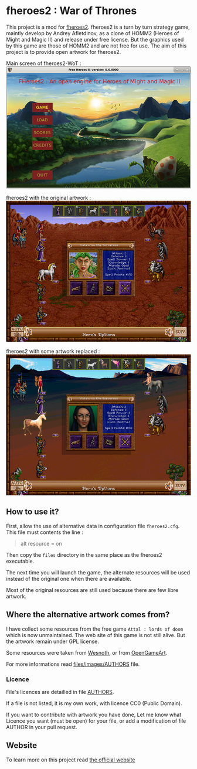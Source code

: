 # fheroes2 : War of Thrones

This project is a mod for [fheroes2](https://sourceforge.net/projects/fheroes2). fheroes2 is a turn by turn strategy game, maintly develop by Andrey Afletdinov, as a clone of HOMM2 (Heroes of Might and Magic II) and release under free license. But the graphics used by this game are those of HOMM2 and are not free for use. The aim of this project is to provide open artwork for fheroes2.

Main screen of fheroes2-WoT :
![screenshot](assets/screenshot_main_screen.png)

fheroes2 with the original artwork :
![screenshot](assets/screenshot_battle.png)

fheroes2 with some artwork replaced :
![screenshot](assets/screenshot_battle_mod.png)

## How to use it?

First, allow the use of alternative data in configuration file `fheroes2.cfg`.
This file must contents the line :

> alt resource = on

Then copy the `files` directory in the same place as the fheroes2 executable.

The next time you will launch the game, the alternate resources will be used instead of the original one when there are available.

Most of the original resources are still used because there are few libre artwork.

## Where the alternative artwork comes from?

I have collect some resources from the free game `Attal : lords of doom` which is now unmaintained.
The web site of this game is not still alive. But the artwork remain under GPL license.

Some resources were taken from [Wesnoth](http://wesnoth.org), or from [OpenGameArt](http://opengameart.org).

For more informations read [files/images/AUTHORS](files/images/AUTHORS) file.

### Licence

File's licences are detailled in file [AUTHORS](files/images/AUTHORS).

If a file is not listed, it is my own work, with licence CC0 (Public Domain).

If you want to contribute with artwork you have done, Let me know what Licence you want (must be open) for your file, or add a modification of file AUTHOR in your pull request.

## Website

To learn more on this project read [the official website](http://thaddeus002.github.io/fheroes2-WoT/index.html)
